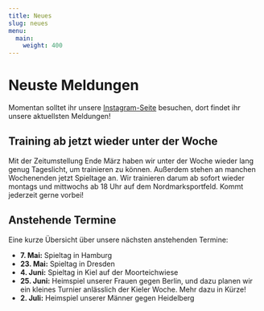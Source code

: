 ```yaml
---
title: Neues
slug: neues
menu:
  main:
    weight: 400
---
```


# Neuste Meldungen

Momentan solltet ihr unsere [Instagram-Seite](https://instagram.com/kiel_koalas)
besuchen,
dort findet ihr unsere aktuellsten Meldungen!

## Training ab jetzt wieder unter der Woche 

Mit der Zeitumstellung Ende März haben wir unter der Woche wieder
lang genug Tageslicht, um trainieren zu können.
Außerdem stehen an manchen Wochenenden jetzt Spieltage an.
Wir trainieren darum ab sofort wieder montags und mittwochs
ab 18 Uhr auf dem Nordmarksportfeld.
Kommt jederzeit gerne vorbei!

## Anstehende Termine

Eine kurze Übersicht über unsere nächsten anstehenden Termine:
- **7. Mai:** Spieltag in Hamburg
- **23. Mai:** Spieltag in Dresden
- **4. Juni:** Spieltag in Kiel auf der Moorteichwiese
- **25. Juni:** Heimspiel unserer Frauen gegen Berlin, und dazu planen wir ein kleines Turnier anlässlich der Kieler Woche. Mehr dazu in Kürze!
- **2. Juli:** Heimspiel unserer Männer gegen Heidelberg
